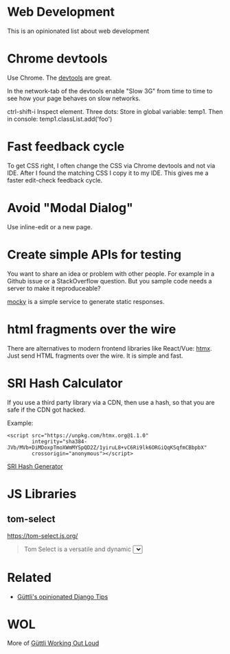 # Web Development

This is an opinionated list about web development

# Chrome devtools

Use Chrome. The [devtools](https://developers.google.com/web/tools/chrome-devtools) are great.

In the network-tab of the devtools enable "Slow 3G" from time to time to see how your page behaves on slow networks.

ctrl-shift-i Inspect element. Three dots: Store in global variable: temp1. Then in console: temp1.classList.add('foo')

# Fast feedback cycle

To get CSS right, I often change the CSS via Chrome devtools and not via IDE. After I found the matching CSS I copy it to my IDE. This
gives me a faster edit-check feedback cycle.

# Avoid "Modal Dialog"

Use inline-edit or a new page.

# Create simple APIs for testing

You want to share an idea or problem with other people. For example in a Github issue or a
StackOverflow question. But you sample code needs a server to make it reproduceable?

[mocky](https://designer.mocky.io/) is a simple service to generate static responses.

# html fragments over the wire

There are alternatives to modern frontend libraries like React/Vue: [htmx](//htmx.org). Just
send HTML fragments over the wire. It is simple and fast.

# SRI Hash Calculator

If you use a third party library via a CDN, then use a hash, so that you are safe if the CDN got hacked.

Example:

```
<script src="https://unpkg.com/htmx.org@1.1.0"
        integrity="sha384-JVb/MVb+DiMDoxpTmoXWmMYSpQD2Z/1yiruL8+vC6Ri9lk6ORGiQqKSqfmCBbpbX" 
        crossorigin="anonymous"></script>
```

[SRI Hash Generator](https://www.srihash.org/)


# JS Libraries

## tom-select


https://tom-select.js.org/

> Tom Select is a versatile and dynamic <select> UI control. With autocomplete and native-feeling keyboard navigation, it's useful for tagging, contact lists, country selectors, and so on. Tom Select was forked from selectize.js with four main objectives: modernizing the code base, decoupling from jQuery, expanding functionality, and addressing issue backlogs.

# Related

* [Güttli's opinionated Django Tips](https://github.com/guettli/django-tips)

# WOL

More of [Güttli Working Out Loud](https://github.com/guettli/wol)
